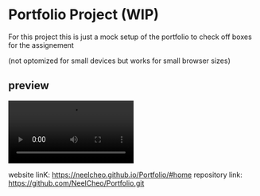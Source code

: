 # Portfolio Project (WIP)

For this project this is just a mock setup of the portfolio to check off
boxes for the assignement 

(not optomized for small devices but works for small browser sizes)

## preview
<video controls width="50%">
    <source src="./assets/images/preview.mp4">
</video>

website linK: https://neelcheo.github.io/Portfolio/#home
repository link: https://github.com/NeelCheo/Portfolio.git

